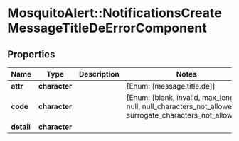 # MosquitoAlert::NotificationsCreateMessageTitleDeErrorComponent


## Properties
Name | Type | Description | Notes
------------ | ------------- | ------------- | -------------
**attr** | **character** |  | [Enum: [message.title.de]] 
**code** | **character** |  | [Enum: [blank, invalid, max_length, null, null_characters_not_allowed, surrogate_characters_not_allowed]] 
**detail** | **character** |  | 


